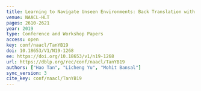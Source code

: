 ```yaml
---
title: Learning to Navigate Unseen Environments: Back Translation with Environmental Dropout.
venue: NAACL-HLT
pages: 2610-2621
year: 2019
type: Conference and Workshop Papers
access: open
key: conf/naacl/TanYB19
doi: 10.18653/V1/N19-1268
ee: https://doi.org/10.18653/v1/n19-1268
url: https://dblp.org/rec/conf/naacl/TanYB19
authors: ["Hao Tan", "Licheng Yu", "Mohit Bansal"]
sync_version: 3
cite_key: conf/naacl/TanYB19
---
```

